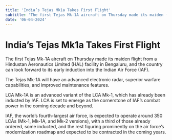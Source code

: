 ```yaml
---
title: 'India’s Tejas Mk1a Takes First Flight'
subtitle: 'The first Tejas Mk-1A aircraft on Thursday made its maiden flight from a Hindustan Aeronautics Limited (HAL) facility in Bengaluru, and the country can look forward to its early induction into the Indian Air Force (IAF).'
date: '06-04-2024'
---
```


# India’s Tejas Mk1a Takes First Flight

The first Tejas Mk-1A aircraft on Thursday made its maiden flight from a Hindustan Aeronautics Limited (HAL) facility in Bengaluru, and the country can look forward to its early induction into the Indian Air Force (IAF).

The Tejas Mk-1A will have an advanced electronic radar, superior warfare capabilities, and improved maintenance features.

LCA Mk-1A is an advanced variant of the LCA Mk-1, which has already been inducted by IAF. LCA is set to emerge as the cornerstone of IAF’s combat power in the coming decade and beyond.

IAF, the world’s fourth-largest air force, is expected to operate around 350 LCAs (Mk-1, Mk-1A, and Mk-2 versions), with a third of those already ordered, some inducted, and the rest figuring prominently on the air force’s modernization roadmap and expected to be contracted in the coming years.
